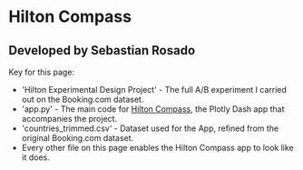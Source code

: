 # Hilton Compass
## Developed by Sebastian Rosado

Key for this page:
- 'Hilton Experimental Design Project' - The full A/B experiment I carried out on the Booking.com dataset.
- 'app.py' - The main code for [Hilton Compass](https://hilton-compass.herokuapp.com/), the Plotly Dash app that accompanies the project.
- 'countries_trimmed.csv' - Dataset used for the App, refined from the original Booking.com dataset.
- Every other file on this page enables the Hilton Compass app to look like it does.

